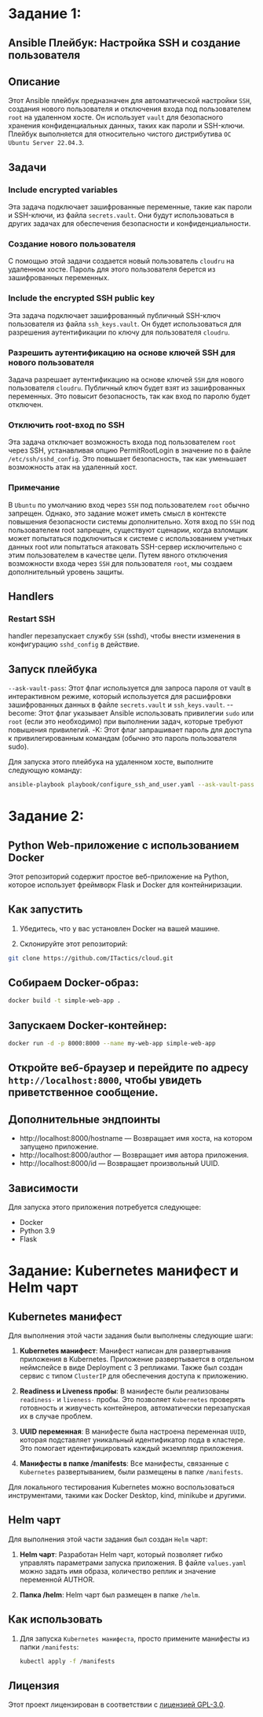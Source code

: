 # Задание 1: 

## Ansible Плейбук: Настройка SSH и создание пользователя

## Описание

Этот Ansible плейбук предназначен для автоматической настройки `SSH`, создания нового пользователя и отключения входа под пользователем `root` на удаленном хосте. Он использует `vault` для безопасного хранения конфиденциальных данных, таких как пароли и SSH-ключи. Плейбук выполняется для относительно чистого дистрибутива `ОС Ubuntu Server 22.04.3`.

## Задачи

### Include encrypted variables

Эта задача подключает зашифрованные переменные, такие как пароли и SSH-ключи, из файла `secrets.vault`. Они будут использоваться в других задачах для обеспечения безопасности и конфиденциальности.

### Создание нового пользователя

С помощью этой задачи создается новый пользователь `cloudru` на удаленном хосте. Пароль для этого пользователя берется из зашифрованных переменных.

### Include the encrypted SSH public key

Эта задача подключает зашифрованный публичный SSH-ключ пользователя из файла `ssh_keys.vault`. Он будет использоваться для разрешения аутентификации по ключу для пользователя `cloudru`.

### Разрешить аутентификацию на основе ключей SSH для нового пользователя

Задача разрешает аутентификацию на основе ключей `SSH` для нового пользователя `cloudru`. Публичный ключ будет взят из зашифрованных переменных. Это повысит безопасность, так как вход по паролю будет отключен.

### Отключить root-вход по SSH

Эта задача отключает возможность входа под пользователем `root` через SSH, устанавливая опцию PermitRootLogin в значение no в файле `/etc/ssh/sshd_config`. Это повышает безопасность, так как уменьшает возможность атак на удаленный хост. 

### Примечание

В `Ubuntu` по умолчанию вход через `SSH` под пользователем `root` обычно запрещен. Однако, это задание может иметь смысл в контексте повышения безопасности системы дополнительно. Хотя вход по `SSH` под пользователем root запрещен, существуют сценарии, когда взломщик может попытаться подключиться к системе с использованием учетных данных root или попытаться атаковать SSH-сервер исключительно с этим пользователем в качестве цели. Путем явного отключения возможности входа через `SSH` для пользователя `root`, мы создаем дополнительный уровень защиты. 


## Handlers

### Restart SSH

handler перезапускает службу `SSH` (sshd), чтобы внести изменения в конфигурацию `sshd_config` в действие.

## Запуск плейбука

`--ask-vault-pass`: Этот флаг используется для запроса пароля от vault в интерактивном режиме, который используется для расшифровки зашифрованных данных в файле `secrets.vault` и `ssh_keys.vault`.
--become: Этот флаг указывает Ansible использовать привилегии `sudo` или `root` (если это необходимо) при выполнении задач, которые требуют повышения привилегий.
-K: Этот флаг запрашивает пароль для доступа к привилегированным командам (обычно это пароль пользователя sudo).

Для запуска этого плейбука на удаленном хосте, выполните следующую команду:

``` bash
ansible-playbook playbook/configure_ssh_and_user.yaml --ask-vault-pass --become -K
```

# Задание 2: 

## Python Web-приложение с использованием Docker

Этот репозиторий содержит простое веб-приложение на Python, которое использует фреймворк Flask и Docker для контейниризации.

## Как запустить

1. Убедитесь, что у вас установлен Docker на вашей машине.

2. Склонируйте этот репозиторий:

``` bash
git clone https://github.com/ITactics/cloud.git
```

## Собираем Docker-образ:

``` bash
docker build -t simple-web-app .
```

## Запускаем Docker-контейнер:

``` bash
docker run -d -p 8000:8000 --name my-web-app simple-web-app
```

## Откройте веб-браузер и перейдите по адресу `http://localhost:8000`, чтобы увидеть приветственное сообщение.


## Дополнительные эндпоинты

* http://localhost:8000/hostname — Возвращает имя хоста, на котором запущено приложение.
* http://localhost:8000/author — Возвращает имя автора приложения.
* http://localhost:8000/id — Возвращает произвольный UUID.

## Зависимости
Для запуска этого приложения потребуется следующее:

* Docker
* Python 3.9
* Flask

# Задание: Kubernetes манифест и Helm чарт

## Kubernetes манифест

Для выполнения этой части задания были выполнены следующие шаги:

1. **Kubernetes манифест**: Манифест написан для развертывания приложения в Kubernetes. Приложение развертывается в отдельном неймспейсе в виде Deployment с 3 репликами. Также был создан сервис с типом `ClusterIP` для обеспечения доступа к приложению.

2. **Readiness и Liveness пробы**: В манифесте были реализованы `readiness-` и `liveness-` пробы. Это позволяет `Kubernetes` проверять готовность и живучесть контейнеров, автоматически перезапуская их в случае проблем.

3. **UUID переменная**: В манифесте была настроена переменная `UUID`, которая подставляет уникальный идентификатор пода в кластере. Это помогает идентифицировать каждый экземпляр приложения.

4. **Манифесты в папке /manifests**: Все манифесты, связанные с `Kubernetes` развертыванием, были размещены в папке `/manifests`.

Для локального тестирования Kubernetes можно воспользоваться инструментами, такими как Docker Desktop, kind, minikube и другими.

## Helm чарт

Для выполнения этой части задания был создан `Helm` чарт:

1. **Helm чарт**: Разработан Helm чарт, который позволяет гибко управлять параметрами запуска приложения. В файле `values.yaml` можно задать имя образа, количество реплик и значение переменной AUTHOR.

2. **Папка /helm**: Helm чарт был размещен в папке `/helm`.

## Как использовать

1. Для запуска `Kubernetes манифеста`, просто примените манифесты из папки `/manifests`:

   ``` sh
   kubectl apply -f /manifests


## Лицензия

Этот проект лицензирован в соответствии с [лицензией GPL-3.0](LICENSE).
